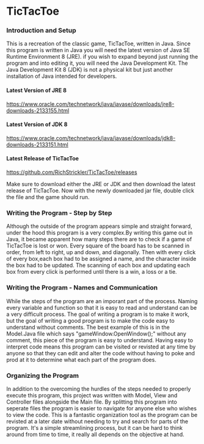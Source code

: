 # TicTacToe

### Introduction and Setup
  This is a recreation of the classic game, TicTacToe, written in Java. Since this program is written in Java you will need the latest 
version of Java SE Runtime Environment 8 (JRE). if you wish to expand beyond just running the program and into editing it, you will need 
the Java Development Kit. The Java Development Kit 8 (JDK) is not a physical kit but just another installation of Java intended for 
developers. 

#### Latest Version of JRE 8
https://www.oracle.com/technetwork/java/javase/downloads/jre8-downloads-2133155.html

#### Latest Version of JDK 8
https://www.oracle.com/technetwork/java/javase/downloads/jdk8-downloads-2133151.html

#### Latest Release of TicTacToe
https://github.com/RichStrickler/TicTacToe/releases

  Make sure to download either the JRE or JDK and then download the latest release of TicTacToe. Now with the newly downloaded jar file, double click the file and the game should run.

### Writing the Program - Step by Step
  Although the outside of the program appears simple and straight forward, under the hood this program is a very complex.By writing this 
game out in Java, it became apparent how many steps there are to check if a game of TicTacToe is lost or won. Every square of the board 
has to be scanned in order, from left to right, up and down, and diagonally. Then with every click of every box,each box had to be 
assigned a name, and the character inside the box had to be updated. The scanning of each box and updating each box from every click is 
performed until there is a win, a loss or a tie.

### Writing the Program - Names and Communication
  While the steps of the program are an imporant part of the process. Naming every variable and function so that it is easy to read and 
understand can be a very difficult process. The goal of writing a program is to make it work, but the goal of writing a good program is to 
make the code easy to understand without comments. The best example of this is in the Model.Java file which says 
"gameWindow.OpenWindow();" without any comment, this piece of the program is easy to understand. Having easy to interpret code means this 
program can be visited or revisted at any time by anyone so that they can edit and alter the code without having to poke and prod at it to 
determine what each part of the program does.

### Organizing the Program
  In addition to the overcoming the hurdles of the steps needed to properly execute this program, this project was written with Model, 
View and Controller files alongside the Main file. By splitting this program into seperate files the program is easier to navigate for 
anyone else who wishes to view the code. This is a fantastic organization tool as the program can be revisted at a later date without 
needing to try and search for parts of the program. It's a simple streamlining process, but it can be hard to think around from time to 
time, it really all depends on the objective at hand.
